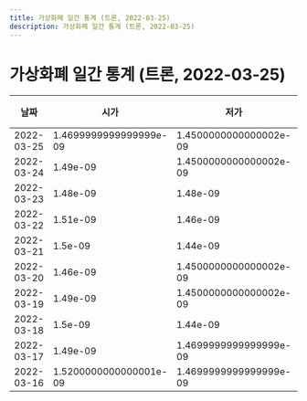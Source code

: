 ```yaml
---
title: 가상화폐 일간 통계 (트론, 2022-03-25)
description: 가상화폐 일간 통계 (트론, 2022-03-25)
---
```


가상화폐 일간 통계 (트론, 2022-03-25)
===

|날짜|시가|저가|고가|종가|비고|
|--|--|--|--|--|--|
|2022-03-25|1.4699999999999999e-09|1.4500000000000002e-09|1.51e-09|1.4500000000000002e-09|    |
|2022-03-24|1.49e-09|1.4500000000000002e-09|1.5299999999999999e-09|1.51e-09|    |
|2022-03-23|1.48e-09|1.48e-09|1.57e-09|1.49e-09|    |
|2022-03-22|1.51e-09|1.46e-09|1.51e-09|1.5e-09|    |
|2022-03-21|1.5e-09|1.44e-09|1.5299999999999999e-09|1.51e-09|    |
|2022-03-20|1.46e-09|1.4500000000000002e-09|1.5e-09|1.4699999999999999e-09|    |
|2022-03-19|1.49e-09|1.4500000000000002e-09|1.54e-09|1.49e-09|    |
|2022-03-18|1.5e-09|1.44e-09|1.54e-09|1.4699999999999999e-09|    |
|2022-03-17|1.49e-09|1.4699999999999999e-09|1.5200000000000001e-09|1.4699999999999999e-09|    |
|2022-03-16|1.5200000000000001e-09|1.4699999999999999e-09|1.5600000000000002e-09|1.49e-09|    |
